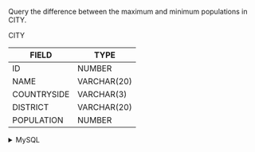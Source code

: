 Query the difference between the maximum and minimum populations in CITY.

CITY

|FIELD|TYPE|
|---|---|
|ID|NUMBER|
|NAME|VARCHAR(20)|
|COUNTRYSIDE|VARCHAR(3)|
|DISTRICT|VARCHAR(20)|
|POPULATION|NUMBER|


<details>

  <summary>MySQL</summary>

```sql
SELECT MAX(POPULATION) - MIN(POPULATION)
FROM CITY;
```

</details>
